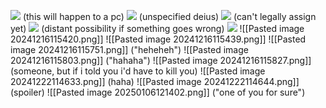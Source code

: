 **![](https://lh7-rt.googleusercontent.com/docsz/AD_4nXcdMkrldvM-ot_lWTkT-tx-5bg3STCpCj00XuUF24vKgook6onaRbaQtG2Qq5I7yYYppXELerV0SBQ_lCPj81GwYH-spdV_orWuPQ5l0PQ1Ei9loq-EoAAsNHcypYo2OdJpvNZOAg?key=ArE9gjGx41F-QdnnpTPqXmu4)**
(this will happen to a pc)
**![](https://lh7-rt.googleusercontent.com/docsz/AD_4nXc9C2pnoMxvvyixsuY2mHQskayivqYyP3ADDBbsFvgQaQ3w-xIXMYIgFktg1-UE4qL6NhgkF7AmnWeNYejk1TMfsyPMLI9gtyBOkffhif7jQ7V0lbLFkld0sQ2qt2EYfcLsJnUVLg?key=ArE9gjGx41F-QdnnpTPqXmu4)**
(unspecified deius)
**![](https://lh7-rt.googleusercontent.com/docsz/AD_4nXeC6SbbKMTXsCDCBTOpX5UjUH095vPExedkypWMwEvOcKIUoCloLvpjbZZ8QroNct4B81a1G5K0nSSAWJKatPhrFfOD5PO_btSY8qD7C_a-l-LeuiR-PSNf90JtGvulSqj4cBOG8Q?key=ArE9gjGx41F-QdnnpTPqXmu4)**
(can't legally assign yet)
**![](https://lh7-rt.googleusercontent.com/docsz/AD_4nXfGRFqWaMHX5tnfuZkOZVIR-GhQNWGR1RDeUmR4Flc0Xr30MFAI9_TiENZHA3zjVgPyoap7Z2gWLWv7Z6SCAuL1HCDn1L7zxU6xNA_1YcBLBZoFrOZVstKwB0CQXOJFX7VnYFP8CA?key=ArE9gjGx41F-QdnnpTPqXmu4)**
(distant possibility if something goes wrong)
**![](https://lh7-rt.googleusercontent.com/docsz/AD_4nXdaF4lgbWKY7_xLNS1EJRdWOTEA_RHqcbHpE2FRQPtQzLQExvej08q7WsAcNPvqPP8LeWqG9NqU83_uk-gEkIOND3T6JzpFDYdEJJ4WD0JNmLeaRN3wFJkhA0rv9f0o4N6c_GzY?key=ArE9gjGx41F-QdnnpTPqXmu4)**
![[Pasted image 20241216115420.png]]
![[Pasted image 20241216115439.png]]
![[Pasted image 20241216115751.png]]
("heheheh")
![[Pasted image 20241216115803.png]]
("hahaha")
![[Pasted image 20241216115827.png]]
(someone, but if i told you i'd have to kill you)
![[Pasted image 20241222114633.png]]
(haha)
![[Pasted image 20241222114644.png]]
(spoiler)
![[Pasted image 20250106121402.png]]
("one of you for sure")